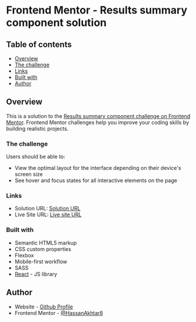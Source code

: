 # Frontend Mentor - Results summary component solution


## Table of contents

- [Overview](#overview)
- [The challenge](#the-challenge)
- [Links](#links)
- [Built with](#built-with)
- [Author](#author)


## Overview

This is a solution to the [Results summary component challenge on Frontend Mentor](https://www.frontendmentor.io/challenges/results-summary-component-CE_K6s0maV). Frontend Mentor challenges help you improve your coding skills by building realistic projects. 
### The challenge

Users should be able to:

- View the optimal layout for the interface depending on their device's screen size
- See hover and focus states for all interactive elements on the page


### Links

- Solution URL: [Solution URL](https://github.com/HassanAkhtar8/results-summary-component-main-react)
- Live Site URL: [Live site URL](https://hassanakhtar8.github.io/results-summary-component-main-react/)
### Built with

- Semantic HTML5 markup
- CSS custom properties
- Flexbox
- Mobile-first workflow
- SASS
- [React](https://reactjs.org/) - JS library

## Author

- Website - [Github Profile](https://github.com/HassanAkhtar8)
- Frontend Mentor - [@HassanAkhtar8](https://www.frontendmentor.io/profile/HassanAkhtar8)

